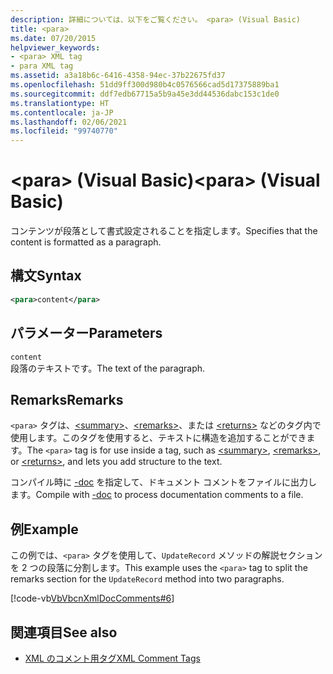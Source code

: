 ```yaml
---
description: 詳細については、以下をご覧ください。 <para> (Visual Basic)
title: <para>
ms.date: 07/20/2015
helpviewer_keywords:
- <para> XML tag
- para XML tag
ms.assetid: a3a18b6c-6416-4358-94ec-37b22675fd37
ms.openlocfilehash: 51dd9ff300d980b4c0576566cad5d17375889ba1
ms.sourcegitcommit: ddf7edb67715a5b9a45e3dd44536dabc153c1de0
ms.translationtype: HT
ms.contentlocale: ja-JP
ms.lasthandoff: 02/06/2021
ms.locfileid: "99740770"
---
```

# <a name="para-visual-basic"></a><span data-ttu-id="37123-103">\<para> (Visual Basic)</span><span class="sxs-lookup"><span data-stu-id="37123-103">\<para> (Visual Basic)</span></span>

<span data-ttu-id="37123-104">コンテンツが段落として書式設定されることを指定します。</span><span class="sxs-lookup"><span data-stu-id="37123-104">Specifies that the content is formatted as a paragraph.</span></span>  
  
## <a name="syntax"></a><span data-ttu-id="37123-105">構文</span><span class="sxs-lookup"><span data-stu-id="37123-105">Syntax</span></span>  
  
```xml  
<para>content</para>  
```  
  
## <a name="parameters"></a><span data-ttu-id="37123-106">パラメーター</span><span class="sxs-lookup"><span data-stu-id="37123-106">Parameters</span></span>  

 `content`  
 <span data-ttu-id="37123-107">段落のテキストです。</span><span class="sxs-lookup"><span data-stu-id="37123-107">The text of the paragraph.</span></span>  
  
## <a name="remarks"></a><span data-ttu-id="37123-108">Remarks</span><span class="sxs-lookup"><span data-stu-id="37123-108">Remarks</span></span>  

 <span data-ttu-id="37123-109">`<para>` タグは、[\<summary>](summary.md)、[\<remarks>](remarks.md)、または [\<returns>](returns.md) などのタグ内で使用します。このタグを使用すると、テキストに構造を追加することができます。</span><span class="sxs-lookup"><span data-stu-id="37123-109">The `<para>` tag is for use inside a tag, such as [\<summary>](summary.md), [\<remarks>](remarks.md), or [\<returns>](returns.md), and lets you add structure to the text.</span></span>  
  
 <span data-ttu-id="37123-110">コンパイル時に [-doc](../../reference/command-line-compiler/doc.md) を指定して、ドキュメント コメントをファイルに出力します。</span><span class="sxs-lookup"><span data-stu-id="37123-110">Compile with [-doc](../../reference/command-line-compiler/doc.md) to process documentation comments to a file.</span></span>  
  
## <a name="example"></a><span data-ttu-id="37123-111">例</span><span class="sxs-lookup"><span data-stu-id="37123-111">Example</span></span>  

 <span data-ttu-id="37123-112">この例では、`<para>` タグを使用して、`UpdateRecord` メソッドの解説セクションを 2 つの段落に分割します。</span><span class="sxs-lookup"><span data-stu-id="37123-112">This example uses the `<para>` tag to split the remarks section for the `UpdateRecord` method into two paragraphs.</span></span>  
  
 [!code-vb[VbVbcnXmlDocComments#6](~/samples/snippets/visualbasic/VS_Snippets_VBCSharp/VbVbcnXmlDocComments/VB/Class1.vb#6)]  
  
## <a name="see-also"></a><span data-ttu-id="37123-113">関連項目</span><span class="sxs-lookup"><span data-stu-id="37123-113">See also</span></span>

- [<span data-ttu-id="37123-114">XML のコメント用タグ</span><span class="sxs-lookup"><span data-stu-id="37123-114">XML Comment Tags</span></span>](index.md)
